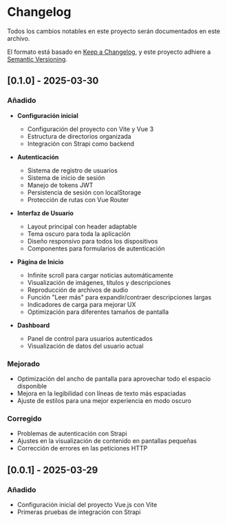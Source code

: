 # Changelog

Todos los cambios notables en este proyecto serán documentados en este archivo.

El formato está basado en [Keep a Changelog](https://keepachangelog.com/es-ES/1.0.0/),
y este proyecto adhiere a [Semantic Versioning](https://semver.org/spec/v2.0.0.html).

## [0.1.0] - 2025-03-30

### Añadido

- **Configuración inicial**
  - Configuración del proyecto con Vite y Vue 3
  - Estructura de directorios organizada
  - Integración con Strapi como backend

- **Autenticación**
  - Sistema de registro de usuarios
  - Sistema de inicio de sesión
  - Manejo de tokens JWT
  - Persistencia de sesión con localStorage
  - Protección de rutas con Vue Router

- **Interfaz de Usuario**
  - Layout principal con header adaptable
  - Tema oscuro para toda la aplicación
  - Diseño responsivo para todos los dispositivos
  - Componentes para formularios de autenticación

- **Página de Inicio**
  - Infinite scroll para cargar noticias automáticamente
  - Visualización de imágenes, títulos y descripciones
  - Reproducción de archivos de audio
  - Función "Leer más" para expandir/contraer descripciones largas
  - Indicadores de carga para mejorar UX
  - Optimización para diferentes tamaños de pantalla

- **Dashboard**
  - Panel de control para usuarios autenticados
  - Visualización de datos del usuario actual

### Mejorado

- Optimización del ancho de pantalla para aprovechar todo el espacio disponible
- Mejora en la legibilidad con líneas de texto más espaciadas
- Ajuste de estilos para una mejor experiencia en modo oscuro

### Corregido

- Problemas de autenticación con Strapi
- Ajustes en la visualización de contenido en pantallas pequeñas
- Corrección de errores en las peticiones HTTP

## [0.0.1] - 2025-03-29

### Añadido

- Configuración inicial del proyecto Vue.js con Vite
- Primeras pruebas de integración con Strapi 